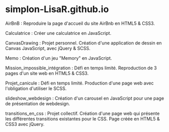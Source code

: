 # simplon-LisaR.github.io

AirBnB : Reproduire la page d'accueil du site AirBnb en HTML5 & CSS3.

Calculatrice : Créer une calculatrice en JavaScript.

CanvasDrawing : Projet personnel. Création d'une application de dessin en Canvas JavaScript, avec jQuery & SCSS.

Memo : Création d'un jeu "Memory" en JavaScript.

Mission_impossible_intégration : Défi en temps limité. Reproduction de 3 pages d'un site web en HTML5 & CSS3.

Projet_canicule : Défi en temps limité. Production d'une page web avec l'obligation d'utiliser le SCSS.

slideshow_webdesign : Création d'un carousel en JavaScript pour une page de présentation de webdesign.

transitions_en_css : Projet collectif. Création d'une page web qui présente les différentes transitions existantes pour le CSS. Page créée en HTML5 & CSS3 avec jQuery.

